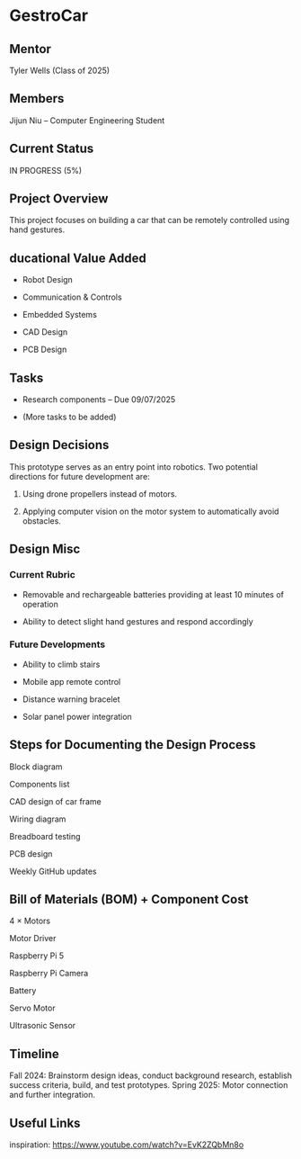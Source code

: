 # GestroCar
## Mentor

Tyler Wells (Class of 2025)

## Members

Jijun Niu – Computer Engineering Student

## Current Status

IN PROGRESS (5%)

## Project Overview

This project focuses on building a car that can be remotely controlled using hand gestures.

## ducational Value Added

- Robot Design

- Communication & Controls

- Embedded Systems

- CAD Design

- PCB Design

## Tasks

- Research components – Due 09/07/2025

- (More tasks to be added)

## Design Decisions

This prototype serves as an entry point into robotics. Two potential directions for future development are:

1. Using drone propellers instead of motors.

2. Applying computer vision on the motor system to automatically avoid obstacles.

## Design Misc
### Current Rubric

- Removable and rechargeable batteries providing at least 10 minutes of operation

- Ability to detect slight hand gestures and respond accordingly

### Future Developments

- Ability to climb stairs

- Mobile app remote control

- Distance warning bracelet

- Solar panel power integration

## Steps for Documenting the Design Process

Block diagram

Components list

CAD design of car frame

Wiring diagram

Breadboard testing

PCB design

Weekly GitHub updates

## Bill of Materials (BOM) + Component Cost

4 × Motors

Motor Driver

Raspberry Pi 5

Raspberry Pi Camera

Battery

Servo Motor

Ultrasonic Sensor

## Timeline

Fall 2024: Brainstorm design ideas, conduct background research, establish success criteria, build, and test prototypes.
Spring 2025: Motor connection and further integration.

## Useful Links

inspiration: https://www.youtube.com/watch?v=EvK2ZQbMn8o





